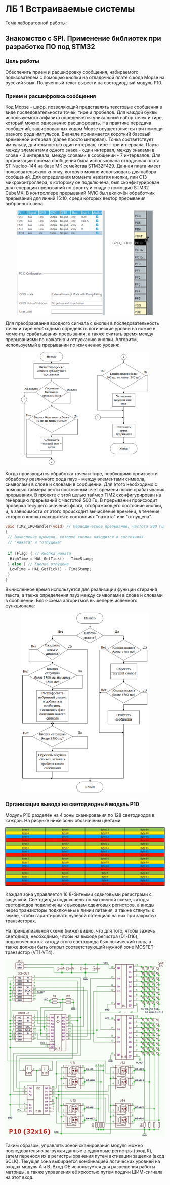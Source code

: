 # ЛБ 1 Встраиваемые системы

Тема лабораторной работы:

## Знакомство с SPI. Применение библиотек при разработке ПО под STM32

### Цель работы

Обеспечить прием и расшифровку сообщения, набираемого пользователем с помощью кнопки на отладочной плате с кода Морзе на русский язык. Полученный текст вывести на светодиодный модуль P10.

### Прием и расшифровка сообщения

Код Морзе - шифр, позволяющий представлять текстовые сообщения в виде последовательности точек, тире и пробелов. Для каждой буквы используемого алфавита определяется уникальный набор точек и тире, который можно однозначно расшифровать.
На практике передача сообщений, зашифрованных кодом Морзе осуществляется при помощи разного рода импульсов. Вначале принимается короткий базовый временной интервал (далее просто интервал). Точка соответствует импульсу, длительностью один интервал, тире - три интервала. Пауза между элементами одного знака - один интервал, между знаками в слове - 3 интервала, между словами в сообщении - 7 интервалов.
Для организации приема сообщения была использована отладочная плата ST Nucleo-144 на базе МК семейства STM32F429. Данная плата имеет пользовательскую кнопку, которую можно использовать для набора сообщений.
Для определения момента нажатия кнопки, пин C13 микроконтроллера, к которому он подключена, был сконфигурирован для генерации прерываний по фронту и спаду с помощью STM32 CubeMX. В контроллере прерываний NVIC был включён обработчик прерываний для линий 15:10, среди которых вектор прерывания выбранного пина.

<p align="center" width="100%">
    <img width="85%" src="./Images/Pasted%20image%2020240102154734.png" alt="CubeMX EXTI setup">
</p>

Для преобраования входного сигнала с кнопки в последовательность точек и тире необходимо определять логические уровни на ножке в моменты срабатывания прерывания, а также считать время между прерываниями по нажатию и отпусканию кнопки. Алгоритм, используемый в прерывании по изменению уровня:

<p align="center" width="100%">
    <img width="80%" src="./Images/Pasted%20image%2020240102224646.png">
</p>

Когда производится обработка точек и тире, необходимо произвести обработку различного рода пауз - между элементами символа, символами в слове и словами в сообщении. Для этого необходимо с помощью таймера вести постоянный счет времени после срабатывания прерывания. В проекте с этой целью таймер TIM2 сконфигурирован на генерацию прерываний с частотой 500 Гц. В прерывании происходит проверка текущего значения флага, отображающего состояние кнопки, и, в зависимости от этого происходит вычисление времени, в течение которого кнопка находится в состояниях "нажата" или "отпущена".

```c
void TIM2_IRQHandler(void) // Периодическое прерывание, частота 500 Гц
{
 // Вычисление времени, которое кнопка находится в состояниях
 // "нажата" и "отпущена"
 
 if (Flag) { // Кнопка нажата
  HighTime = HAL_GetTick() - TimeStamp;
 } else { // Кнопка отпущена
  LowTime = HAL_GetTick() - TimeStamp;
 }
}
```

Вычисленное время используется для реализации функции стирания текста, а также определения пауз между символами в слове и словами в сообщении.
Блок-схема алгоритмов вышеперечисленного функционала:

<p align="center" width="100%">
    <img width="80%" src="./Images/Pasted%20image%2020240104161022.png">
</p>

### Организация вывода на светодиодный модуль P10

Модуль P10 разделён на 4 зоны сканирования по 128 светодиодов в каждой. На рисунке ниже зоны обозначены цветами.

<p align="center" width="100%">
    <img width="100%" src="./Images/Pasted%20image%2020240105000601.png">
</p>

Каждая зона управляется 16 8-битными сдвиговыми регистрами с защелкой. Светодиоды подключены по матричной схеме, катоды светодиодов подключены к выходам сдвиговых регистров, а аноды через транзисторы подключены к линии питания, а также стянуты к земле, чтобы гарантировать нулевой потенциал на них при закрытых транзисторах.

На принципиальной схеме (ниже) видно, что для того, чтобы зажечь светодиод, необходимо, чтобы на выходе регистра (D1-D16), подключенного к катоду этого светодиода был логический ноль, а также должен быть открыт соответствующий нужной зоне MOSFET-транзистор (VT1-VT4).

<p align="center" width="100%">
    <img width="100%" src="./Images/Pasted%20image%2020240105000721.png">
</p>

Таким образом, управлять зоной сканирования модуля можно последовательно загружая данные в сдвиговые регистры (вход R), затем перенося их в регистры хранения путем активации защелки (вход SCLK). Текущая зона выбирается комбинацией логических уровней на входах модуля A и B. Вход OE используется для разрешения работы матрицы, а также управления её яркостью путем подачи ШИМ-сигнала на этот вход.

